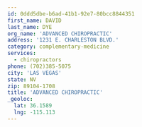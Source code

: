 ```yaml
---
id: 0ddd5dbe-b6ad-41b1-92e7-80bcc8844351
first_name: DAVID
last_name: DYE
org_name: 'ADVANCED CHIROPRACTIC'
address: '1231 E. CHARLESTON BLVD.'
category: complementary-medicine
services:
  - chiropractors
phone: (702)385-5075
city: 'LAS VEGAS'
state: NV
zip: 89104-1708
title: 'ADVANCED CHIROPRACTIC'
_geoloc:
  lat: 36.1589
  lng: -115.113
---
```

